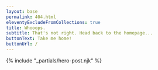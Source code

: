 ```yaml
---
layout: base
permalink: 404.html
eleventyExcludeFromCollections: true
title: Whooops.
subtitle: That's not right. Head back to the homepage...
buttonText: Take me home!
buttonUrl: /
---
```


{% include "_partials/hero-post.njk" %}
<div class="divider"></div>